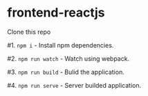 # frontend-reactjs

Clone this repo

#1. `npm i` - Install npm dependencies.

#2. `npm run watch` - Watch using webpack.

#3. `npm run build` - Bulid the application. 

#4. `npm run serve` - Server builded application.
   

